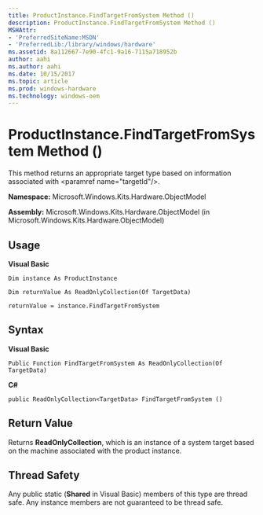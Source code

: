 ```yaml
---
title: ProductInstance.FindTargetFromSystem Method ()
description: ProductInstance.FindTargetFromSystem Method ()
MSHAttr:
- 'PreferredSiteName:MSDN'
- 'PreferredLib:/library/windows/hardware'
ms.assetid: 8a112667-7e90-4fc1-9a16-7115a718952b
author: aahi
ms.author: aahi
ms.date: 10/15/2017
ms.topic: article
ms.prod: windows-hardware
ms.technology: windows-oem
---
```


# ProductInstance.FindTargetFromSystem Method ()


This method returns an appropriate target type based on information associated with &lt;paramref name="targetId"/&gt;.

**Namespace:** Microsoft.Windows.Kits.Hardware.ObjectModel

**Assembly:** Microsoft.Windows.Kits.Hardware.ObjectModel (in Microsoft.Windows.Kits.Hardware.ObjectModel)

## <span id="Usage"></span><span id="usage"></span><span id="USAGE"></span>Usage


**Visual Basic**

`Dim instance As ProductInstance`

`Dim returnValue As ReadOnlyCollection(Of TargetData)`

`returnValue = instance.FindTargetFromSystem`

## <span id="Syntax"></span><span id="syntax"></span><span id="SYNTAX"></span>Syntax


**Visual Basic**

`Public Function FindTargetFromSystem As ReadOnlyCollection(Of TargetData)`

**C#**

`public ReadOnlyCollection<TargetData> FindTargetFromSystem ()`

## <span id="Return_Value"></span><span id="return_value"></span><span id="RETURN_VALUE"></span>Return Value


Returns **ReadOnlyCollection**, which is an instance of a system target based on the machine associated with the product instance.

## <span id="Thread_Safety"></span><span id="thread_safety"></span><span id="THREAD_SAFETY"></span>Thread Safety


Any public static (**Shared** in Visual Basic) members of this type are thread safe. Any instance members are not guaranteed to be thread safe.

 

 






